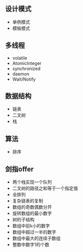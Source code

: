 ## 设计模式
* 单例模式
* 模板模式

## 多线程
* volatile
* AtomicInteger
* synchronized
* daemon
* Wait/Notify
## 数据结构
* 链表
* 二叉树
* 栈


## 算法
* 排序


## 剑指offer
* 两个栈实现一个队列
* 二叉树的路径之和等于一个指定值
* 全排列
* 复杂链表的复制
* 数组的奇数偶数分开
* 旋转数组的最小数字
* 树的子结构
* 数组中前k小的数字
* 数组中超过一半的数字
* 数组中最大的连续子数组
* 整数中数字1的个数
